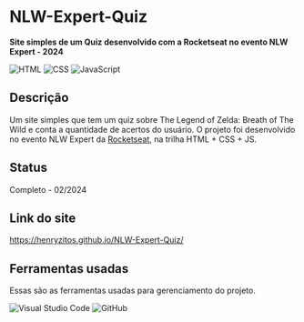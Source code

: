 # NLW-Expert-Quiz

**Site simples de um Quiz desenvolvido com a Rocketseat no evento NLW Expert - 2024**

![HTML](https://img.shields.io/badge/HTML-E34F26?style=for-the-badge&logo=html5&logoColor=white)
![CSS](https://img.shields.io/badge/CSS-1572B6?style=for-the-badge&logo=css3&logoColor=white)
![JavaScript](https://img.shields.io/badge/JavaScript-323330?style=for-the-badge&logo=javascript&logoColor=F7DF1E)

## Descrição
Um site simples que tem um quiz sobre The Legend of Zelda: Breath of The Wild e conta a quantidade de acertos do usuário.
O projeto foi desenvolvido no evento NLW Expert da [Rocketseat](https://www.rocketseat.com.br), na trilha HTML + CSS + JS.

## Status
Completo - 02/2024

## Link do site
https://henryzitos.github.io/NLW-Expert-Quiz/

## Ferramentas usadas
Essas são as ferramentas usadas para gerenciamento do projeto.

![Visual Studio Code](https://img.shields.io/badge/Visual%20Studio%20Code-0078d7.svg?style=for-the-badge&logo=visual-studio-code&logoColor=white)
![GitHub](https://img.shields.io/badge/github-%23121011.svg?style=for-the-badge&logo=github&logoColor=white)
